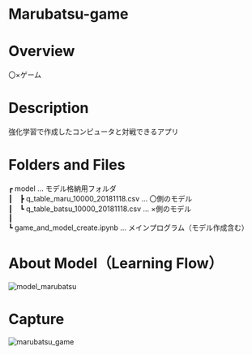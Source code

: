 # Marubatsu-game

# Overview
〇×ゲーム

# Description
強化学習で作成したコンピュータと対戦できるアプリ

# Folders and Files
┏ model … モデル格納用フォルダ  
┃　┣ q_table_maru_10000_20181118.csv … 〇側のモデル  
┃　┗ q_table_batsu_10000_20181118.csv … ×側のモデル  
┃  
┗ game_and_model_create.ipynb … メインプログラム（モデル作成含む）  

# About Model（Learning Flow）
![model_marubatsu](https://user-images.githubusercontent.com/39453720/49334821-bc1ae400-f622-11e8-83ad-0db3c816c80b.png)

# Capture
![marubatsu_game](https://user-images.githubusercontent.com/39453720/48671724-0a82aa00-eb70-11e8-937a-ef3eb7f6809c.png)
